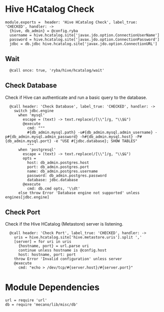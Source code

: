 
# Hive HCatalog Check

    module.exports =  header: 'Hive HCatalog Check', label_true: 'CHECKED', handler: ->
      {hive, db_admin} = @config.ryba
      username = hive.hcatalog.site['javax.jdo.option.ConnectionUserName']
      password = hive.hcatalog.site['javax.jdo.option.ConnectionPassword']
      jdbc = db.jdbc hive.hcatalog.site['javax.jdo.option.ConnectionURL']

## Wait

      @call once: true, 'ryba/hive/hcatalog/wait'

## Check Database

Check if Hive can authenticate and run a basic query to the database.

      @call header: 'Check Database', label_true: 'CHECKED', handler: ->  
        switch jdbc.engine
          when 'mysql'
            escape = (text) -> text.replace(/[\\"]/g, "\\$&")
            @execute
              cmd: """
              #{db_admin.mysql.path} -u#{db_admin.mysql.admin_username} -p#{db_admin.mysql.admin_password} -h#{db_admin.mysql.host} -P#{db_admin.mysql.port} -e "USE #{jdbc.database}; SHOW TABLES"
              """
          when 'postgresql'
            escape = (text) -> text.replace(/[\\"]/g, "\\$&")
            opts =
              host: db_admin.postgres.host
              port: db_admin.postgres.port
              name: db_admin.postgres.username
              password: db_admin.postgres.password
              database: jdbc.database
            @execute
              cmd: db.cmd opts, '\\dt'
          else throw Error 'Database engine not supported' unless engines[jdbc.engine]

## Check Port

Check if the Hive HCatalog (Metastore) server is listening.

      @call header: 'Check Port', label_true: 'CHECKED', handler: ->
        uris = hive.hcatalog.site['hive.metastore.uris'].split ','
        [server] = for uri in uris
          {hostname, port} = url.parse uri
          continue unless hostname is @config.host
          host: hostname, port: port
        throw Error 'Invalid configuration' unless server
        @execute
          cmd: "echo > /dev/tcp/#{server.host}/#{server.port}"

# Module Dependencies

    url = require 'url'
    db = require 'mecano/lib/misc/db'
